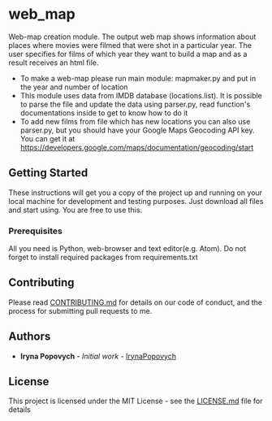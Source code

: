 # web_map

Web-map creation module. The output web map shows information about places where movies were filmed that were shot in a particular year. The user specifies for films of which year they want to build a map and as a result receives an html file.

* To make a web-map please run main module: mapmaker.py and put in the year and number of location
* This module uses data from IMDB database (locations.list). It is possible to parse the file and update the data using parser.py, read function's documentations inside to get to know how to do it
* To add new films from file which has new locations you can also use parser.py, but you should have your Google Maps Geocoding API key. You can get it at https://developers.google.com/maps/documentation/geocoding/start

## Getting Started

These instructions will get you a copy of the project up and running on your local machine for development and testing purposes.
Just download all files and start using. You are free to use this.

### Prerequisites

All you need is Python, web-browser and text editor(e.g. Atom). Do not forget to install required packages from requirements.txt

## Contributing

Please read [CONTRIBUTING.md](https://gist.github.com/PurpleBooth/b24679402957c63ec426) for details on our code of conduct, and the process for submitting pull requests to me.

## Authors

* **Iryna Popovych** - *Initial work* - [IrynaPopovych](https://github.com/ipopovych)

## License

This project is licensed under the MIT License - see the [LICENSE.md](LICENSE.md) file for details

